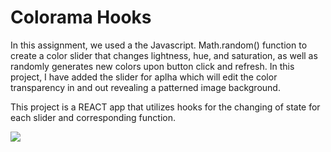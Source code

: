 # Colorama Hooks

In this assignment, we used a the Javascript. Math.random() function to create a color slider that changes lightness, hue, and saturation, as well as randomly generates new colors upon button click and refresh. In this project, I have added the slider for aplha which will edit the color transparency in and out revealing a patterned image background.

This project is a REACT app that utilizes hooks for the changing of state for each slider and corresponding function.

<img src="https://ibb.co/CnshhqL"/>
